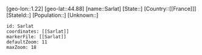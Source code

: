 ﻿---
location: [44.88,1.22]
mapzoom: [7,12] 
mapmarker: city 
type: City
tags:
- geo/City


SpocWebEntityId: 33957
isDeleted: false
confidential: public

---
[geo-lon::1.22]
[geo-lat::44.88]
[name::Sarlat]
[State::]
[Country::[[France]]]
[StateId::]
[Population::]
[Unknown::]


```leaflet
id: Sarlat
coordinates: [[Sarlat]]
markerFile: [[Sarlat]]
defaultZoom: 11 
maxZoom: 18
```

